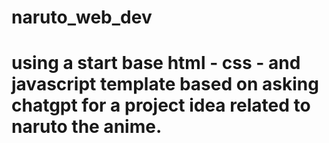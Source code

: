 # naruto_web_dev


# using a start base html - css - and javascript template based on asking chatgpt for a project idea related to naruto the anime. 

